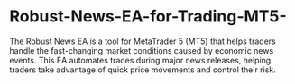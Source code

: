 # Robust-News-EA-for-Trading-MT5-
The Robust News EA is a tool for MetaTrader 5 (MT5) that helps traders handle the fast-changing market conditions caused by economic news events. This EA automates trades during major news releases, helping traders take advantage of quick price movements and control their risk.
